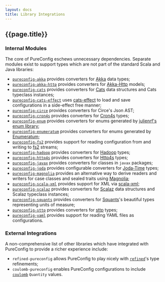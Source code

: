 ```yaml
---
layout: docs
title: Library Integrations
---
```


## {{page.title}}

### Internal Modules

The core of PureConfig eschews unnecessary dependencies. Separate modules exist to support types which are not part of the standard Scala and Java libraries:

- [`pureconfig-akka`](https://github.com/pureconfig/pureconfig/tree/master/modules/akka) provides converters for [Akka](http://akka.io/) data types;
- [`pureconfig-akka-http`](https://github.com/pureconfig/pureconfig/tree/master/modules/akka-http) provides converters for [Akka-Http](https://doc.akka.io/docs/akka-http/current/common/http-model.html#http-model) models;
- [`pureconfig-cats`](https://github.com/pureconfig/pureconfig/tree/master/modules/cats) provides converters for [Cats](http://typelevel.org/cats/) data structures and Cats typeclass instances;
- [`pureconfig-cats-effect`](https://github.com/pureconfig/pureconfig/tree/master/modules/cats-effect) uses [cats-effect](https://github.com/typelevel/cats-effect) to load and save configurations in a side-effect free manner;
- [`pureconfig-circe`](https://github.com/pureconfig/pureconfig/tree/master/modules/circe) provides converters for Circe's Json AST;
- [`pureconfig-cron4s`](https://github.com/pureconfig/pureconfig/tree/master/modules/cron4s) provides converters for [Cron4s](https://github.com/alonsodomin/cron4s) types;
- [`pureconfig-enum`](https://github.com/pureconfig/pureconfig/tree/master/modules/enum) provides converters for enums generated by [julienrf's enum library](https://github.com/julienrf/enum);
- [`pureconfig-enumeratum`](https://github.com/pureconfig/pureconfig/tree/master/modules/enumeratum) provides converters for enums generated by [Enumeratum](https://github.com/lloydmeta/enumeratum);
- [`pureconfig-fs2`](https://github.com/pureconfig/pureconfig/tree/master/modules/fs2) provides support for reading configuration from and writing to [fs2](https://github.com/functional-streams-for-scala/fs2/) streams;
- [`pureconfig-hadoop`](https://github.com/pureconfig/pureconfig/tree/master/modules/hadoop) provides converters for [Hadoop](http://hadoop.apache.org//) types;
- [`pureconfig-http4s`](https://github.com/pureconfig/pureconfig/tree/master/modules/http4s) provides converters for [Http4s](http://http4s.org/) types;
- [`pureconfig-javax`](https://github.com/pureconfig/pureconfig/tree/master/modules/javax) provides converters for classes in `javax` packages;
- [`pureconfig-joda`](https://github.com/pureconfig/pureconfig/tree/master/modules/joda) provides configurable converters for [Joda-Time](http://www.joda.org/joda-time/) types;
- [`pureconfig-magnolia`](https://github.com/pureconfig/pureconfig/tree/master/modules/magnolia) provides an alternative way to derive readers and writers for case classes and sealed traits using [Magnolia](https://propensive.com/opensource/magnolia);
- [`pureconfig-scala-xml`](https://github.com/pureconfig/pureconfig/tree/master/modules/scala-xml) provides support for XML via [scala-xml](https://github.com/scala/scala-xml);
- [`pureconfig-scalaz`](https://github.com/pureconfig/pureconfig/tree/master/modules/scalaz) provides converters for [Scalaz](https://github.com/scalaz/scalaz) data structures and Scalaz typeclass instances;
- [`pureconfig-squants`](https://github.com/pureconfig/pureconfig/tree/master/modules/squants) provides converters for [Squants](http://www.squants.com/)'s beautiful types representing units of measure;
- [`pureconfig-sttp`](https://github.com/pureconfig/pureconfig/tree/master/modules/sttp) provides converters for [sttp](https://github.com/softwaremill/sttp) types;
- [`pureconfig-yaml`](https://github.com/pureconfig/pureconfig/tree/master/modules/yaml) provides support for reading YAML files as configurations.

### External Integrations

A non-comprehensive list of other libraries which have integrated with PureConfig to provide a richer experience include:

- `refined-pureconfig` allows PureConfig to play nicely with [`refined`](https://github.com/fthomas/refined/#internal-modules)'s type refinements;
- `coulomb-pureconfig` enables PureConfig configurations to include [`coulomb`](https://github.com/erikerlandson/coulomb/tree/develop/coulomb-pureconfig#integration-with-pureconfig) `Quantity` values.
